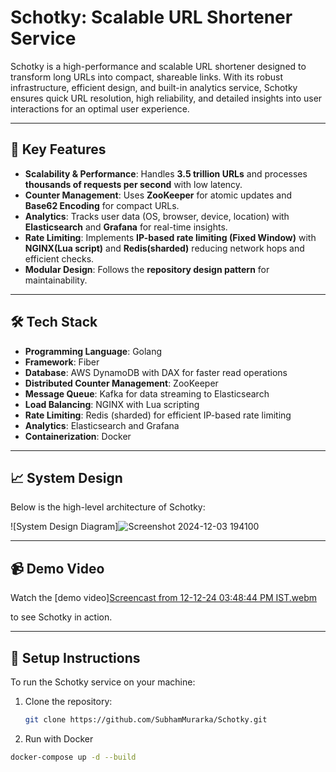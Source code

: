 # Schotky: Scalable URL Shortener Service

Schotky is a high-performance and scalable URL shortener designed to transform long URLs into compact, shareable links. With its robust infrastructure, efficient design, and built-in analytics service, Schotky ensures quick URL resolution, high reliability, and detailed insights into user interactions for an optimal user experience.

---

## 🚀 **Key Features**

- **Scalability & Performance**: Handles **3.5 trillion URLs** and processes **thousands of requests per second** with low latency.  
- **Counter Management**: Uses **ZooKeeper** for atomic updates and **Base62 Encoding** for compact URLs.  
- **Analytics**: Tracks user data (OS, browser, device, location) with **Elasticsearch** and **Grafana** for real-time insights.  
- **Rate Limiting**: Implements **IP-based rate limiting (Fixed Window)** with **NGINX(Lua script)** and **Redis(sharded)** reducing network hops and efficient checks. 
- **Modular Design**: Follows the **repository design pattern** for maintainability.

---

## 🛠️ **Tech Stack**

- **Programming Language**: Golang
- **Framework**: Fiber
- **Database**: AWS DynamoDB with DAX for faster read operations
- **Distributed Counter Management**: ZooKeeper
- **Message Queue**: Kafka for data streaming to Elasticsearch
- **Load Balancing**: NGINX with Lua scripting
- **Rate Limiting**: Redis (sharded) for efficient IP-based rate limiting
- **Analytics**: Elasticsearch and Grafana
- **Containerization**: Docker

---

## 📈 System Design

Below is the high-level architecture of Schotky:

![System Design Diagram]![Screenshot 2024-12-03 194100](https://github.com/user-attachments/assets/f2974b96-bbd8-4281-8c0d-bb90da870bc7)


---

## 📹 Demo Video

Watch the [demo video][Screencast from 12-12-24 03:48:44 PM IST.webm](https://github.com/user-attachments/assets/89171014-3bf1-4017-9229-e1f007fc3267)

to see Schotky in action.

---

## 🔧 Setup Instructions

To run the Schotky service on your machine:

1. Clone the repository:
   ```bash
   git clone https://github.com/SubhamMurarka/Schotky.git

2. Run with Docker
```bash
docker-compose up -d --build
